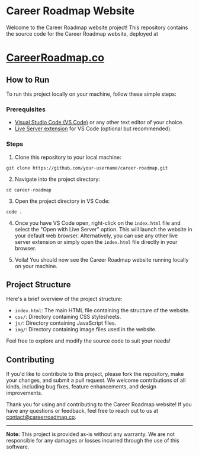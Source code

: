 # Career Roadmap Website

Welcome to the Career Roadmap website project! This repository contains the source code for the Career Roadmap website, deployed at 
# [CareerRoadmap.co](https://www.careerroadmap.co)

## How to Run

To run this project locally on your machine, follow these simple steps:

### Prerequisites

- [Visual Studio Code (VS Code)](https://code.visualstudio.com/download) or any other text editor of your choice.
- [Live Server extension](https://marketplace.visualstudio.com/items?itemName=ritwickdey.LiveServer) for VS Code (optional but recommended).

### Steps

1. Clone this repository to your local machine:

```
git clone https://github.com/your-username/career-roadmap.git
```

2. Navigate into the project directory:

```
cd career-roadmap
```

3. Open the project directory in VS Code:

```
code .
```

4. Once you have VS Code open, right-click on the `index.html` file and select the "Open with Live Server" option. This will launch the website in your default web browser. Alternatively, you can use any other live server extension or simply open the `index.html` file directly in your browser.

5. Voila! You should now see the Career Roadmap website running locally on your machine.

## Project Structure

Here's a brief overview of the project structure:

- `index.html`: The main HTML file containing the structure of the website.
- `css/`: Directory containing CSS stylesheets.
- `js/`: Directory containing JavaScript files.
- `img/`: Directory containing image files used in the website.

Feel free to explore and modify the source code to suit your needs!

## Contributing

If you'd like to contribute to this project, please fork the repository, make your changes, and submit a pull request. We welcome contributions of all kinds, including bug fixes, feature enhancements, and design improvements.

Thank you for using and contributing to the Career Roadmap website! If you have any questions or feedback, feel free to reach out to us at [contact@careerroadmap.co](mailto:contact@careerroadmap.co).

---
**Note:** This project is provided as-is without any warranty. We are not responsible for any damages or losses incurred through the use of this software.